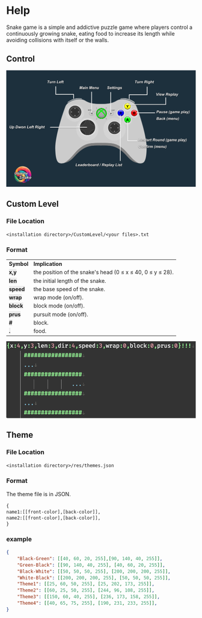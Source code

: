 # Help
Snake game is a simple and addictive puzzle game where players control a continuously growing snake, eating food to increase its length while avoiding collisions with itself or the walls.

## Control
![help_control.png](help_control.png)

## Custom Level
### File Location
`<installation directory>/CustomLevel/<your files>.txt`
### Format
<table>
<tr><td><b>Symbol</b></td><td><b>Implication<b></td>  </tr>
<tr><td><b><span style="background-color: #eeeeee">x,y</span></b></td><td>the position of the snake's head (0 ≤ x ≤ 40, 0 ≤ y ≤ 28).</td>  </tr>
<tr><td><b><span style="background-color: #eeeeee">len</span></b></td><td>the initial length of the snake.</td>  </tr>
<tr><td><b><span style="background-color: #eeeeee">speed</span></b></td><td>the base speed of the snake.</td>  </tr>
<tr><td><b><span style="background-color: #eeeeee">wrap</span></b></td><td>wrap mode (on/off).</td>  </tr>
<tr><td><b><span style="background-color: #eeeeee">block</span></b></td><td>block mode (on/off).</td>  </tr>
<tr><td><b><span style="background-color: #eeeeee">prus</span></b></td><td>pursuit mode (on/off).</td></tr>
<tr><td><b><span style="background-color: #eeeeee">#</span></b></td><td>block.</td>  </tr>
<tr><td><b><span style="background-color: #eeeeee">.</span></b></td><td>food.</td>   </tr>
</table>

![EverEdit_2wHUkRs4GM.png](EverEdit_2wHUkRs4GM.png)
## Theme
### File Location
`<installation directory>/res/themes.json`
### Format
The theme file is in JSON.
```text
{
name1:[[front-color],[back-color]],
name2:[[front-color],[back-color]],
}
```
### example
```json
{
    "Black-Green": [[40, 60, 20, 255],[90, 140, 40, 255]],
    "Green-Black": [[90, 140, 40, 255], [40, 60, 20, 255]],
    "Black-White": [[50, 50, 50, 255], [200, 200, 200, 255]],
    "White-Black": [[200, 200, 200, 255], [50, 50, 50, 255]],
    "Theme1": [[25, 60, 50, 255], [25, 202, 173, 255]],
    "Theme2": [[60, 25, 50, 255], [244, 96, 108, 255]],
    "Theme3": [[150, 60, 40, 255], [236, 173, 158, 255]],
    "Theme4": [[40, 65, 75, 255], [190, 231, 233, 255]],
}
```
